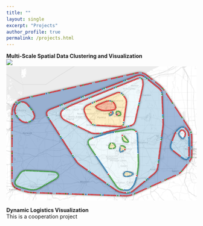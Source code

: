 ```yaml
---
title: ""
layout: single
excerpt: "Projects"
author_profile: true
permalink: /projects.html
---
```


**Multi-Scale Spatial Data Clustering and Visualization**<br>
![](/CHI17-teaser.png)
![](/images/CHI17-teaser.png)


**Dynamic Logistics Visualization**<br>
This is a cooperation project